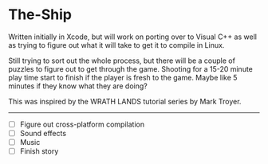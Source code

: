 The-Ship
========

Written initially in Xcode, but will work on porting over to Visual C++ as well as trying to figure out
what it will take to get it to compile in Linux.

Still trying to sort out the whole process, but there will be a couple of puzzles to figure out to get
through the game. Shooting for a 15-20 minute play time start to finish if the player is fresh to the game.
Maybe like 5 minutes if they know what they are doing?

This was inspired by the WRATH LANDS tutorial series by Mark Troyer.

---
- [ ] Figure out cross-platform compilation
- [ ] Sound effects
- [ ] Music
- [ ] Finish story